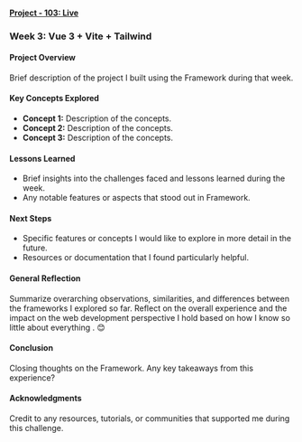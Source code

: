 #### [Project - 103: Live](https://projects101-feature.vercel.app/)

### Week 3: Vue 3 + Vite + Tailwind

#### Project Overview

Brief description of the project I built using the Framework during that week.

#### Key Concepts Explored

-   **Concept 1:** Description of the concepts.
-   **Concept 2:** Description of the concepts.
-   **Concept 3:** Description of the concepts.

#### Lessons Learned

-   Brief insights into the challenges faced and lessons learned during the week.
-   Any notable features or aspects that stood out in Framework.

#### Next Steps

-   Specific features or concepts I would like to explore in more detail in the future.
-   Resources or documentation that I found particularly helpful.

#### General Reflection

Summarize overarching observations, similarities, and differences between the frameworks I explored so far. Reflect on the overall experience and the impact on the web development perspective I hold based on how I know so little about everything . 😊

#### Conclusion

Closing thoughts on the Framework. Any key takeaways from this experience?

#### Acknowledgments

Credit to any resources, tutorials, or communities that supported me during this challenge.
